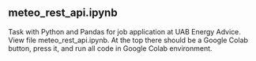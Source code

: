 ## meteo_rest_api.ipynb
Task with Python and Pandas for job application at UAB Energy Advice.
View file meteo_rest_api.ipynb. At the top there should be a Google Colab button, press it, and run all code in Google Colab environment.
